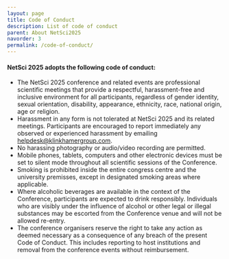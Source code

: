 ```yaml
---
layout: page
title: Code of Conduct
description: List of code of conduct
parent: About NetSci2025
navorder: 3
permalink: /code-of-conduct/
---
```



#### NetSci 2025 adopts the following code of conduct: 
- The NetSci 2025 conference and related events are professional scientific meetings that provide a respectful, harassment-free and inclusive environment for all participants, regardless of gender identity, sexual orientation, disability, appearance, ethnicity, race, national origin, age or religion.
- Harassment in any form is not tolerated at NetSci 2025 and its related meetings. Participants are encouraged to report immediately any observed or experienced harassment by emailing [helpdesk@klinkhamergroup.com](mailto:helpdesk@klinkhamergroup.com).
- No harassing photography or audio/video recording are permitted.
- Mobile phones, tablets, computers and other electronic devices must be set to silent mode throughout all scientific sessions of the Conference.
- Smoking is prohibited inside the entire congress centre and the university premisses, except in designated smoking areas where applicable.
- Where alcoholic beverages are available in the context of the Conference, participants are expected to drink responsibly. Individuals who are visibly under the influence of alcohol or other legal or illegal substances may be escorted from the Conference venue and will not be allowed re-entry.
- The conference organisers reserve the right to take any action as deemed necessary as a consequence of any breach of the present Code of Conduct. This includes reporting to host institutions and removal from the conference events without reimbursement.
